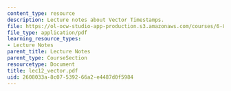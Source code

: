 ```yaml
---
content_type: resource
description: Lecture notes about Vector Timestamps.
file: https://ol-ocw-studio-app-production.s3.amazonaws.com/courses/6-824-distributed-computer-systems-engineering-spring-2006/2608033a8c07539266a2e4487d0f5984_lec12_vector.pdf
file_type: application/pdf
learning_resource_types:
- Lecture Notes
parent_title: Lecture Notes
parent_type: CourseSection
resourcetype: Document
title: lec12_vector.pdf
uid: 2608033a-8c07-5392-66a2-e4487d0f5984
---
```

